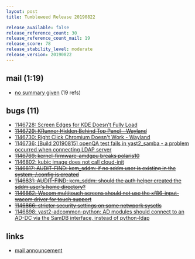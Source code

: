 ```yaml
---
layout: post
title: Tumbleweed Release 20190822

release_available: false
release_reference_count: 30
release_reference_count_mail: 19
release_score: 78
release_stability_level: moderate
release_version: 20190822
---
```


## mail (1:19)

- [no summary given](https://lists.opensuse.org/opensuse-factory/2019-08/msg00188.html) (19 refs)

## bugs (11)

<!--more-->

- [1146728: Screen Edges for KDE Doesn't Fully Load](https://bugzilla.opensuse.org/show_bug.cgi?id=1146728)
- ~~[1146729: KRunner Hidden Behind Top Panel - Wayland](https://bugzilla.opensuse.org/show_bug.cgi?id=1146729)~~
- [1146730: Right Click Chromium Doesn't Work - Wayland](https://bugzilla.opensuse.org/show_bug.cgi?id=1146730)
- [1146736: \[Build 20190815\] openQA test fails in yast2_samba - a problem occurred when connecting LDAP server](https://bugzilla.opensuse.org/show_bug.cgi?id=1146736)
- ~~[1146769: kernel-firmware-amdgpu breaks polaris10](https://bugzilla.opensuse.org/show_bug.cgi?id=1146769)~~
- [1146802: kubic image does not call cloud-init](https://bugzilla.opensuse.org/show_bug.cgi?id=1146802)
- ~~[1146817: AUDIT-FIND: kcm_sddm: if no sddm user is existing in the system, /.config is created](https://bugzilla.opensuse.org/show_bug.cgi?id=1146817)~~
- ~~[1146831: AUDIT-FIND: kcm_sddm: should the auth helper created the sddm user's home directory?](https://bugzilla.opensuse.org/show_bug.cgi?id=1146831)~~
- ~~[1146862: Wacom multitouch screens should not use the xf86-input-wacom driver for touch support](https://bugzilla.opensuse.org/show_bug.cgi?id=1146862)~~
- ~~[1146866: stricter security settings on some netwpork sysctls](https://bugzilla.opensuse.org/show_bug.cgi?id=1146866)~~
- [1146898: yast2-adcommon-python: AD modules should connect to an AD-DC via the SamDB interface, instead of python-ldap](https://bugzilla.opensuse.org/show_bug.cgi?id=1146898)



## links

- [mail announcement](https://lists.opensuse.org/opensuse-factory/2019-08/msg00185.html)
